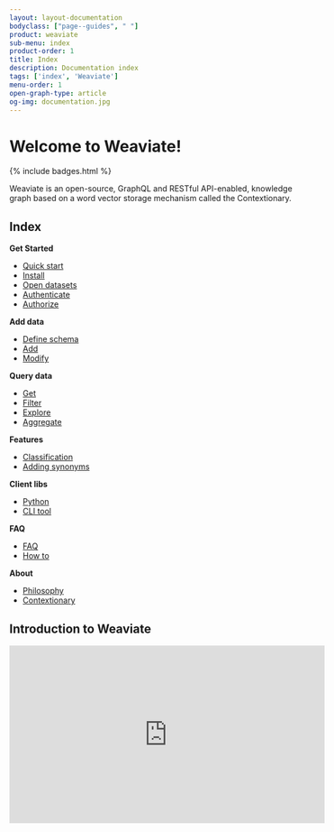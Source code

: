 ```yaml
---
layout: layout-documentation
bodyclass: ["page--guides", " "]
product: weaviate
sub-menu: index
product-order: 1
title: Index
description: Documentation index
tags: ['index', 'Weaviate']
menu-order: 1
open-graph-type: article
og-img: documentation.jpg
---
```


# Welcome to Weaviate!

{% include badges.html %}

Weaviate is an open-source, GraphQL and RESTful API-enabled, knowledge graph based on a word vector storage mechanism called the Contextionary.

## Index

__Get Started__

- [Quick start](./quick_start)
- [Install](./install)
- [Open datasets](./open_datasets)
- [Authenticate](./authenticate)
- [Authorize](./authorize)

__Add data__

- [Define schema](./define_schema)
- [Add](./add)
- [Modify](./modify)

__Query data__
- [Get](./get)
- [Filter](./filter)
- [Explore](./explore)
- [Aggregate](./aggregate)

__Features__
- [Classification](./classification)
- [Adding synonyms](./adding_synonyms)

__Client libs__
- [Python](./python)
- [CLI tool](./cli_tool)

__FAQ__
- [FAQ](./faq)
- [How to](./how_to)

__About__
- [Philosophy](./philosophy)
- [Contextionary](./contextionary)


## Introduction to Weaviate

<p><iframe width="560" height="315" src="https://www.youtube.com/embed/ImuofO5V0Cc" frameborder="0" allow="accelerometer; autoplay; encrypted-media; gyroscope; picture-in-picture" allowfullscreen></iframe></p>
